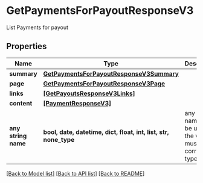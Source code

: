 # GetPaymentsForPayoutResponseV3

List Payments for payout

## Properties
Name | Type | Description | Notes
------------ | ------------- | ------------- | -------------
**summary** | [**GetPaymentsForPayoutResponseV3Summary**](GetPaymentsForPayoutResponseV3Summary.md) |  | [optional] 
**page** | [**GetPaymentsForPayoutResponseV3Page**](GetPaymentsForPayoutResponseV3Page.md) |  | [optional] 
**links** | [**[GetPayoutsResponseV3Links]**](GetPayoutsResponseV3Links.md) |  | [optional] 
**content** | [**[PaymentResponseV3]**](PaymentResponseV3.md) |  | [optional] 
**any string name** | **bool, date, datetime, dict, float, int, list, str, none_type** | any string name can be used but the value must be the correct type | [optional]

[[Back to Model list]](../README.md#documentation-for-models) [[Back to API list]](../README.md#documentation-for-api-endpoints) [[Back to README]](../README.md)


